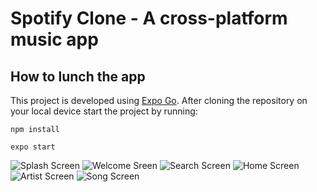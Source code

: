# Spotify Clone - A cross-platform music app

## How to lunch the app
This project is developed using [Expo Go](https://expo.dev/client). After cloning the repository on your local device start the project by running:
```
npm install
```
```
expo start
```

![Splash Screen](https://user-images.githubusercontent.com/61668890/136714637-3a4d449e-758b-4ed9-8fc8-f42237a5a336.png)
![Welcome Sreen](https://user-images.githubusercontent.com/61668890/136714636-1433ca28-57ce-48cf-be35-b1836de2c8be.png)
![Search Screen](https://user-images.githubusercontent.com/61668890/136714638-2a40a6ff-83ee-441f-a604-acec98392309.png)
![Home Screen](https://user-images.githubusercontent.com/61668890/136714639-e1ed6913-7f44-4cc0-9a5d-5b6a768de351.png)
![Artist Screen](https://user-images.githubusercontent.com/61668890/136714635-187acb6c-4247-4dff-ac03-31e02895f066.png)
![Song Screen](https://user-images.githubusercontent.com/61668890/136714887-d6c77a62-ebe7-47f9-b1e7-2268a94e9f72.png)
